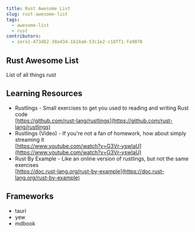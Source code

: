 ```yaml hidden
title: Rust Awesome List
slug: rust-awesome-list
tags:
  - awesome-list
  - rust
contributors:
  - zero1-473d62-38a434-1b24a6-53c1e2-c18ff1-fa9078
```

## Rust Awesome List

List of all things rust

## Learning Resources

- Rustlings - Small exercises to get you used to reading and writing Rust code\
  [https://github.com/rust-lang/rustlings](https://github.com/rust-lang/rustlings)
- Rustlings (Video) - If you're not a fan of homework, how about simply streaming it\
  [https://www.youtube.com/watch?v=G3Vr-yswlaU](https://www.youtube.com/watch?v=G3Vr-yswlaU)
- Rust By Example - Like an online version of rustlings, but not the same exercises\
  [https://doc.rust-lang.org/rust-by-example](https://doc.rust-lang.org/rust-by-example)

## Frameworks

- tauri
- yew
- mdbook
